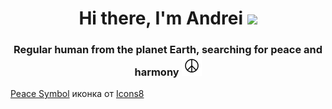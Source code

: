 <h1 align="center">Hi there, I'm Andrei</a> <img src="https://github.com/blackcater/blackcater/raw/main/images/Hi.gif" height="32"/></h1><h3 align="center">Regular human from the planet Earth, searching for peace and harmony <img src="icons8-peace-symbol-64.png" height="32"/></h3>


<!--

## Hi there 👋
**aga-one/aga-one** is a ✨ _special_ ✨ repository because its `README.md` (this file) appears on your GitHub profile.

Here are some ideas to get you started:

- 🔭 I’m currently working on ...
- 🌱 I’m currently learning ...
- 👯 I’m looking to collaborate on ...
- 🤔 I’m looking for help with ...
- 💬 Ask me about ...
- 📫 How to reach me: ...
- 😄 Pronouns: ...
- ⚡ Fun fact: ...
-->
















































<a target="_blank" href="https://icons8.com/icon/5UzBcr03XFXG/peace-symbol">Peace Symbol</a> иконка от <a target="_blank" href="https://icons8.com">Icons8</a>
